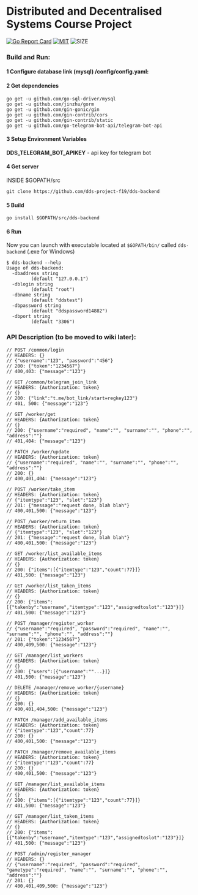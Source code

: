 # **Distributed and Decentralised Systems** Course Project
[![Go Report Card](https://goreportcard.com/badge/github.com/dds-project-f19/dds-backend)](https://goreportcard.com/report/github.com/dds-project-f19/dds-backend)
[![MIT](https://img.shields.io/github/license/dds-project-f19/dds-backend)](https://raw.githubusercontent.com/dds-project-f19/dds-backend/master/LICENSE)
![SIZE](https://img.shields.io/github/repo-size/dds-project-f19/dds-backend)

### Build and Run:

#### 1 Configure database link (mysql) /config/config.yaml:

#### 2 Get dependencies

```shell script
go get -u github.com/go-sql-driver/mysql
go get -u github.com/jinzhu/gorm
go get -u github.com/gin-gonic/gin
go get -u github.com/gin-contrib/cors
go get -u github.com/gin-contrib/static
go get -u github.com/go-telegram-bot-api/telegram-bot-api

```
#### 3 Setup Environment Variables
**DDS_TELEGRAM_BOT_APIKEY** - api key for telegram bot
#### 4 Get server

INSIDE $GOPATH/src
```shell script
git clone https://github.com/dds-project-f19/dds-backend
```

#### 5 Build

```shell script
go install $GOPATH/src/dds-backend
```

#### 6 Run

Now you can launch with executable located at `$GOPATH/bin/` called `dds-backend` (.exe for Windows)
```shell script
$ dds-backend --help
Usage of dds-backend:
  -dbaddress string
         (default "127.0.0.1")
  -dblogin string
         (default "root")
  -dbname string
         (default "ddstest")
  -dbpassword string
         (default "ddspassword14882")
  -dbport string
         (default "3306")
```


### API Description (to be moved to wiki later):

```golang
// POST /common/login
// HEADERS: {}
// {"username":"123", "password":"456"}
// 200: {"token":"1234567"}
// 400,403: {"message":"123"}

// GET /common/telegram_join_link
// HEADERS: {Authorization: token}
// {}
// 200: {"link":"t.me/bot_link/start=regkey123"}
// 401, 500: {"message":"123"}

// GET /worker/get
// HEADERS: {Authorization: token}
// {}
// 200: {"username":"required", "name":"", "surname":"", "phone":"", "address":""}
// 401,404: {"message":"123"}

// PATCH /worker/update
// HEADERS: {Authorization: token}
// {"username":"required", "name":"", "surname":"", "phone":"", "address":""}
// 200: {}
// 400,401,404: {"message":"123"}

// POST /worker/take_item
// HEADERS: {Authorization: token}
// {"itemtype":"123", "slot":"123"}
// 201: {"message":"request done, blah blah"}
// 400,401,500: {"message":"123"}

// POST /worker/return_item
// HEADERS: {Authorization: token}
// {"itemtype":"123", "slot":"123"}
// 201: {"message":"request done, blah blah"}
// 400,401,500: {"message":"123"}

// GET /worker/list_available_items
// HEADERS: {Authorization: token}
// {}
// 200: {"items":[{"itemtype":"123","count":77}]}
// 401,500: {"message":"123"}

// GET /worker/list_taken_items
// HEADERS: {Authorization: token}
// {}
// 200: {"items":[{"takenby":"username","itemtype":"123","assignedtoslot":"123"}]}
// 401,500: {"message":"123"}

// POST /manager/register_worker
// {"username":"required", "password":"required", "name":"", "surname":"", "phone":"", "address":""}
// 201: {"token":"1234567"}
// 400,409,500: {"message":"123"}

// GET /manager/list_workers
// HEADERS: {Authorization: token}
// {}
// 200: {"users":[{"username":""...}]}
// 401,500: {"message":"123"}

// DELETE /manager/remove_worker/{username}
// HEADERS: {Authorization: token}
// {}
// 200: {}
// 400,401,404,500: {"message":"123"}

// PATCH /manager/add_available_items
// HEADERS: {Authorization: token}
// {"itemtype":"123","count":77}
// 200: {}
// 400,401,500: {"message":"123"}

// PATCH /manager/remove_available_items
// HEADERS: {Authorization: token}
// {"itemtype":"123","count":77}
// 200: {}
// 400,401,500: {"message":"123"}

// GET /manager/list_available_items
// HEADERS: {Authorization: token}
// {}
// 200: {"items":[{"itemtype":"123","count":77}]}
// 401,500: {"message":"123"}

// GET /manager/list_taken_items
// HEADERS: {Authorization: token}
// {}
// 200: {"items":[{"takenby":"username","itemtype":"123","assignedtoslot":"123"}]}
// 401,500: {"message":"123"}

// POST /admin/register_manager
// HEADERS: {}
// {"username":"required", "password":"required", "gametype":"required", "name":"", "surname":"", "phone":"", "address":""}
// 201: {}
// 400,401,409,500: {"message":"123"}
```
